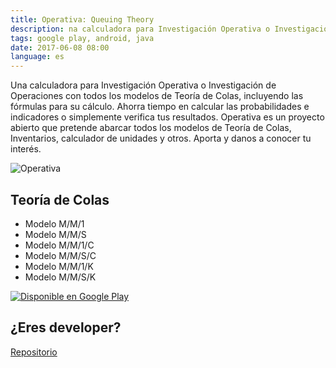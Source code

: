 ```yaml
---
title: Operativa: Queuing Theory
description: na calculadora para Investigación Operativa o Investigación de Operaciones con todos los modelos de Teoría de Colas.
tags: google play, android, java
date: 2017-06-08 08:00
language: es
---
```


Una calculadora para Investigación Operativa o Investigación de Operaciones con todos los modelos de Teoría de Colas, incluyendo las fórmulas para su cálculo. Ahorra tiempo en calcular las probabilidades e indicadores o simplemente verifica tus resultados. Operativa es un proyecto abierto que pretende abarcar todos los modelos de Teoría de Colas, Inventarios, calculador de unidades y otros. Aporta y danos a conocer tu interés.

![Operativa](https://user-images.githubusercontent.com/1444991/27203039-fe2ccd80-51f1-11e7-9ea2-421cbe74f92e.png)

## Teoría de Colas

* Modelo M/M/1
* Modelo M/M/S
* Modelo M/M/1/C
* Modelo M/M/S/C
* Modelo M/M/1/K
* Modelo M/M/S/K

<a href='https://play.google.com/store/apps/details?id=com.danyalvarez.operationsresearch&pcampaignid=MKT-Other-global-all-co-prtnr-py-PartBadge-Mar2515-1' target="_blank"><img alt='Disponible en Google Play' src='https://play.google.com/intl/en_us/badges/images/generic/es-419_badge_web_generic.png'/></a>

## ¿Eres developer?

[Repositorio](https://github.com/alvareztech/OperationsResearch-Android)